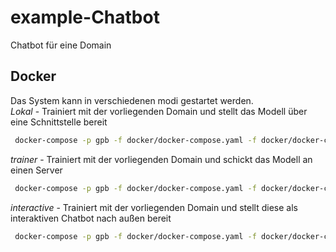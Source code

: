 # example-Chatbot
Chatbot für eine Domain

## Docker
Das System kann in verschiedenen modi gestartet werden.  
*Lokal* - Trainiert mit der vorliegenden Domain und stellt das Modell über eine Schnittstelle bereit
```bash
 docker-compose -p gpb -f docker/docker-compose.yaml -f docker/docker-compose.local.yaml up -d
```
*trainer* - Trainiert mit der vorliegenden Domain und schickt das Modell an einen Server
```bash
 docker-compose -p gpb -f docker/docker-compose.yaml -f docker/docker-compose.trainer.yaml up -d
```
*interactive* - Trainiert mit der vorliegenden Domain und stellt diese als interaktiven Chatbot nach außen bereit
```bash
 docker-compose -p gpb -f docker/docker-compose.yaml -f docker/docker-compose.interactive.yaml up -d
```